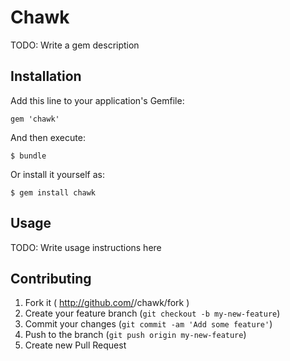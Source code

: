 # Chawk

TODO: Write a gem description

## Installation

Add this line to your application's Gemfile:

    gem 'chawk'

And then execute:

    $ bundle

Or install it yourself as:

    $ gem install chawk

## Usage

TODO: Write usage instructions here

## Contributing

1. Fork it ( http://github.com/<my-github-username>/chawk/fork )
2. Create your feature branch (`git checkout -b my-new-feature`)
3. Commit your changes (`git commit -am 'Add some feature'`)
4. Push to the branch (`git push origin my-new-feature`)
5. Create new Pull Request
